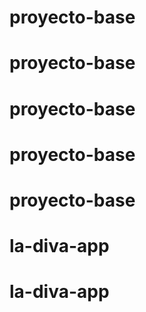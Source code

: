 # proyecto-base
# proyecto-base
# proyecto-base
# proyecto-base
# proyecto-base
# la-diva-app
# la-diva-app
